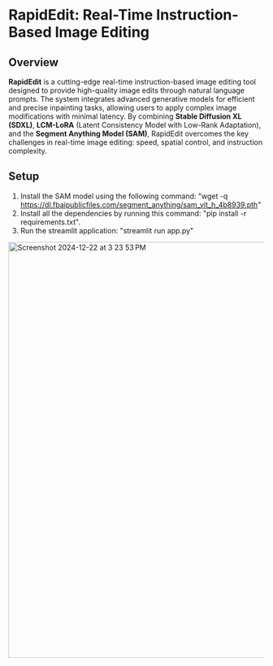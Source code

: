# RapidEdit: Real-Time Instruction-Based Image Editing

## Overview

**RapidEdit** is a cutting-edge real-time instruction-based image editing tool designed to provide high-quality image edits through natural language prompts. The system integrates advanced generative models for efficient and precise inpainting tasks, allowing users to apply complex image modifications with minimal latency. By combining **Stable Diffusion XL (SDXL)**, **LCM-LoRA** (Latent Consistency Model with Low-Rank Adaptation), and the **Segment Anything Model (SAM)**, RapidEdit overcomes the key challenges in real-time image editing: speed, spatial control, and instruction complexity.


## Setup

1. Install the SAM model using the following command: "wget -q https://dl.fbaipublicfiles.com/segment_anything/sam_vit_h_4b8939.pth"
2. Install all the dependencies by running this command: "pip install -r requirements.txt".
3. Run the streamlit application: "streamlit run app.py"


<img width="818" alt="Screenshot 2024-12-22 at 3 23 53 PM" src="https://github.com/user-attachments/assets/07c41ac8-d7b4-486a-8320-4a56b9b8c19a" />

